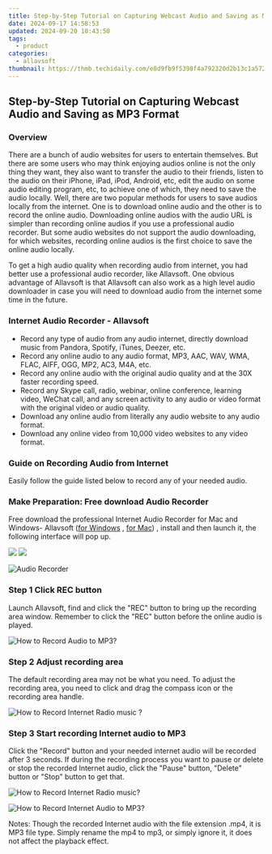 ```yaml
---
title: Step-by-Step Tutorial on Capturing Webcast Audio and Saving as MP3 Format
date: 2024-09-17 14:58:53
updated: 2024-09-20 10:43:50
tags:
  - product
categories:
  - allavsoft
thumbnail: https://thmb.techidaily.com/e8d9fb9f5398f4a792320d2b13c1a57276ee28fb817fc4d294eae20885dd4758.jpg
---
```


## Step-by-Step Tutorial on Capturing Webcast Audio and Saving as MP3 Format

### Overview

There are a bunch of audio websites for users to entertain themselves. But there are some users who may think enjoying audios online is not the only thing they want, they also want to transfer the audio to their friends, listen to the audio on their iPhone, iPad, iPod, Android, etc, edit the audio on some audio editing program, etc, to achieve one of which, they need to save the audio locally. Well, there are two popular methods for users to save audios locally from the internet. One is to download online audio and the other is to record the online audio. Downloading online audios with the audio URL is simpler than recording online audios if you use a professional audio recorder. But some audio websites do not support the audio downloading, for which websites, recording online audios is the first choice to save the online audio locally.

To get a high audio quality when recording audio from internet, you had better use a professional audio recorder, like Allavsoft. One obvious advantage of Allavsoft is that Allavsoft can also work as a high level audio downloader in case you will need to download audio from the internet some time in the future.

### Internet Audio Recorder - Allavsoft

* Record any type of audio from any audio internet, directly download music from Pandora, Spotify, iTunes, Deezer, etc.
* Record any online audio to any audio format, MP3, AAC, WAV, WMA, FLAC, AIFF, OGG, MP2, AC3, M4A, etc.
* Record any online audio with the original audio quality and at the 30X faster recording speed.
* Record any Skype call, radio, webinar, online conference, learning video, WeChat call, and any screen activity to any audio or video format with the original video or audio quality.
* Download any online audio from literally any audio website to any audio format.
* Download any online video from 10,000 video websites to any video format.

### Guide on Recording Audio from Internet

Easily follow the guide listed below to record any of your needed audio.

### Make Preparation: Free download Audio Recorder

Free download the professional Internet Audio Recorder for Mac and Windows- Allavsoft ([for Windows](https://tools.techidaily.com/allavsoft/products/) , [for Mac](https://tools.techidaily.com/allavsoft/products/)) , install and then launch it, the following interface will pop up.

[![](https://www.allavsoft.com/how-to/../images/how-to/free-download-win.jpg)](https://tools.techidaily.com/allavsoft/products/) [![](https://www.allavsoft.com/how-to/../images/how-to/free-download-mac.jpg)](https://tools.techidaily.com/allavsoft/products/)

![Audio Recorder](https://www.allavsoft.com/how-to/../images/allavsoft/screen-shot-600.jpg)

### Step 1 Click REC button

Launch Allavsoft, find and click the "REC" button to bring up the recording area window. Remember to click the "REC" button before the online audio is played.

![How to Record Audio to MP3?](https://www.allavsoft.com/how-to/../images/how-to/record-skype-video-calls/click-rec-to-record-videos.jpg)

### Step 2 Adjust recording area

The default recording area may not be what you need. To adjust the recording area, you need to click and drag the compass icon or the recording area handle.

![How to Record Internet Radio music ?](https://www.allavsoft.com/how-to/../images/how-to/record-skype-video-calls/move-adjust-the-recording-frame.jpg)

### Step 3 Start recording Internet audio to MP3

Click the "Record" button and your needed internet audio will be recorded after 3 seconds. If during the recording process you want to pause or delete or stop the recorded Internet audio, click the "Pause" button, "Delete" button or "Stop" button to get that.

![How to Record Internet Radio music?](https://www.allavsoft.com/how-to/../images/how-to/record-skype-video-calls/click-REC.jpg)

![How to Record Internet Audio to MP3?](https://www.allavsoft.com/how-to/../images/how-to/record-skype-video-calls/click-stop-save-to-finish-recording.jpg)

Notes: Though the recorded Internet audio with the file extension .mp4, it is MP3 file type. Simply rename the mp4 to mp3, or simply ignore it, it does not affect the playback effect.

<ins class="adsbygoogle"
     style="display:block"
     data-ad-format="autorelaxed"
     data-ad-client="ca-pub-7571918770474297"
     data-ad-slot="1223367746"></ins>



<ins class="adsbygoogle"
     style="display:block"
     data-ad-client="ca-pub-7571918770474297"
     data-ad-slot="8358498916"
     data-ad-format="auto"
     data-full-width-responsive="true"></ins>

